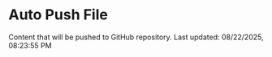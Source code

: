 # Auto Push File

Content that will be pushed to GitHub repository.
Last updated: 08/22/2025, 08:23:55 PM